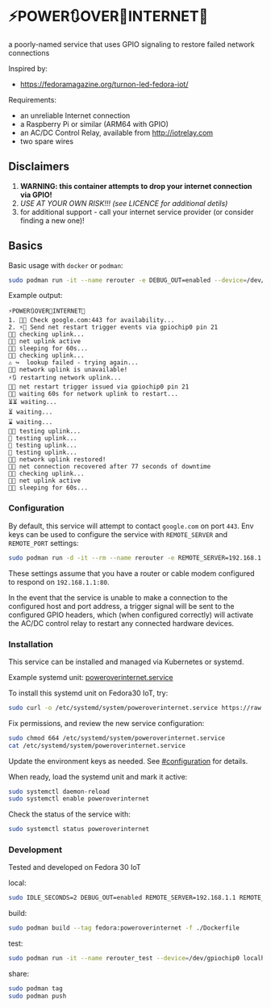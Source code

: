 # ⚡POWER🔃OVER📶INTERNET🔌

a poorly-named service that uses GPIO signaling to restore failed network connections

Inspired by:

 * https://fedoramagazine.org/turnon-led-fedora-iot/

Requirements:

 * an unreliable Internet connection
 * a Raspberry Pi or similar (ARM64 with GPIO)
 * an AC/DC Control Relay, available from http://iotrelay.com
 * two spare wires

## Disclaimers

1. **WARNING: this container attempts to drop your internet connection via GPIO!**
2. *USE AT YOUR OWN RISK!!! (see LICENCE for additional detils)*
3. for additional support - call your internet service provider (or consider finding a new one)!

## Basics
Basic usage with `docker` or `podman`:

```bash
sudo podman run -it --name rerouter -e DEBUG_OUT=enabled --device=/dev/gpiochip0 ryanj/poweroverinternet:v1
```

Example output:

```
⚡POWER🔃OVER📶INTERNET🔌
1. 📶🤔 Check google.com:443 for availability...
2. ⚡🔌 Send net restart trigger events via gpiochip0 pin 21
📶📡 checking uplink...
📶🖖 net uplink active
🤖💤 sleeping for 60s...
📶📡 checking uplink...
⚠️ ↪️  lookup failed - trying again...
📶❌ network uplink is unavailable!
⚡🔃 restarting network uplink...
🔌💫 net restart trigger issued via gpiochip0 pin 21
📶✨ waiting 60s for network uplink to restart...
⏳⏳ waiting...
⏳ waiting...
⌛ waiting...
📶📡 testing uplink...
🤔 testing uplink...
🤔 testing uplink...
🤔 testing uplink...
📶✅ network uplink restored!
📶🌟 net connection recovered after 77 seconds of downtime
📶📡 checking uplink...
📶🖖 net uplink active
🤖💤 sleeping for 60s...
```

### Configuration

By default, this service will attempt to contact `google.com` on port `443`.  Env keys can be used to configure the service with `REMOTE_SERVER` and `REMOTE_PORT` settings:

```bash
sudo podman run -d -it --rm --name rerouter -e REMOTE_SERVER=192.168.1.1 -e REMOTE_PORT=80 --device=/dev/gpiochip0 ryanj/poweroverinternet:v1
```

These settings assume that you have a router or cable modem configured to respond on `192.168.1.1:80`.

In the event that the service is unable to make a connection to the configured host and port address, a trigger signal will be sent to the configured GPIO headers, which (when configured correctly) will activate the AC/DC control relay to restart any connected hardware devices.

### Installation

This service can be installed and managed via Kubernetes or systemd.

Example systemd unit: [poweroverinternet.service](https://raw.githubusercontent.com/ryanj/poweroverinternet/master/poweroverinternet.service)

To install this systemd unit on Fedora30 IoT, try:

```bash
sudo curl -o /etc/systemd/system/poweroverinternet.service https://raw.githubusercontent.com/ryanj/poweroverinternet/master/poweroverinternet.service
```

Fix permissions, and review the new service configuration:
```bash
sudo chmod 664 /etc/systemd/system/poweroverinternet.service
cat /etc/systemd/system/poweroverinternet.service
```

Update the environment keys as needed. See [#configuration](#Configuration) for details.

When ready, load the systemd unit and mark it active:
```bash
sudo systemctl daemon-reload
sudo systemctl enable poweroverinternet
```

Check the status of the service with:
```bash
sudo systemctl status poweroverinternet
```

### Development

Tested and developed on Fedora 30 IoT

local:

```bash
sudo IDLE_SECONDS=2 DEBUG_OUT=enabled REMOTE_SERVER=192.168.1.1 REMOTE_PORT=80 ./poweroverinternet.sh
```

build:

```bash
sudo podman build --tag fedora:poweroverinternet -f ./Dockerfile
```

test:

```bash
sudo podman run -it --name rerouter_test --device=/dev/gpiochip0 localhost/fedora:poweroverinternet
```

share:

```bash
sudo podman tag
sudo podman push
```
